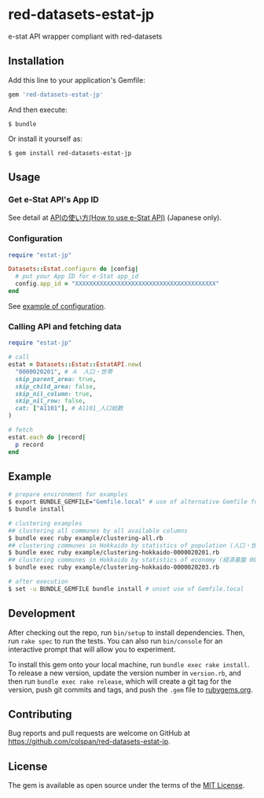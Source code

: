 # red-datasets-estat-jp
e-stat API wrapper compliant with red-datasets

## Installation

Add this line to your application's Gemfile:

```ruby
gem 'red-datasets-estat-jp'
```

And then execute:

    $ bundle

Or install it yourself as:

    $ gem install red-datasets-estat-jp

## Usage

### Get e-Stat API's App ID

See detail at [APIの使い方(How to use e-Stat API)](https://www.e-stat.go.jp/api/api-dev/how_to_use) (Japanese only).

### Configuration

```ruby
require "estat-jp"

Datasets::Estat.configure do |config|
  # put your App ID for e-Stat app_id
  config.app_id = "XXXXXXXXXXXXXXXXXXXXXXXXXXXXXXXXXXXXXXXX"
end
```

See [example of configuration](example/estat-config.rb.example).

### Calling API and fetching data

```ruby
require "estat-jp"

# call
estat = Datasets::Estat::EstatAPI.new(
  "0000020201", # Ａ　人口・世帯
  skip_parent_area: true,
  skip_child_area: false,
  skip_nil_column: true,
  skip_nil_row: false,
  cat: ["A1101"], # A1101_人口総数
)

# fetch
estat.each do |record|
  p record
end
```

## Example

```bash
# prepare environment for examples
$ export BUNDLE_GEMFILE="Gemfile.local" # use of alternative Gemfile for examples
$ bundle install

# clustering examples
## clustering all communes by all available columns
$ bundle exec ruby example/clustering-all.rb
## clustering communes in Hokkaido by statistics of population (人口・世帯 0000020201)
$ bundle exec ruby example/clustering-hokkaido-0000020201.rb
## clustering communes in Hokkaido by statistics of economy (経済基盤 0000020203)
$ bundle exec ruby example/clustering-hokkaido-0000020203.rb

# after execution
$ set -u BUNDLE_GEMFILE bundle install # unset use of Gemfile.local
```

## Development

After checking out the repo, run `bin/setup` to install dependencies. Then, run `rake spec` to run the tests. You can also run `bin/console` for an interactive prompt that will allow you to experiment.

To install this gem onto your local machine, run `bundle exec rake install`. To release a new version, update the version number in `version.rb`, and then run `bundle exec rake release`, which will create a git tag for the version, push git commits and tags, and push the `.gem` file to [rubygems.org](https://rubygems.org).

## Contributing

Bug reports and pull requests are welcome on GitHub at https://github.com/colspan/red-datasets-estat-jp.

## License

The gem is available as open source under the terms of the [MIT License](https://opensource.org/licenses/MIT).
